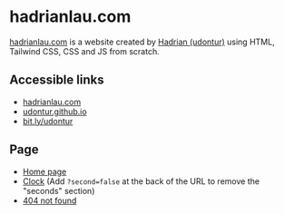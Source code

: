 # hadrianlau.com
[hadrianlau.com](https://hadrianlau.com) is a website created by [Hadrian (udontur)](https://github.com/udontur) using HTML, Tailwind CSS, CSS and JS from scratch.

## Accessible links
- [hadrianlau.com](https://hadrianlau.com)
- [udontur.github.io](https://udontur.github.io)
- [bit.ly/udontur](https://bit.ly/udontur)

## Page
- [Home page](https://hadrianlau.com)
- [Clock](https://hadrianlau.com/clock.html) (Add `?second=false` at the back of the URL to remove the "seconds" section)
- [404 not found](https://hadrianlau.com/404.html)
